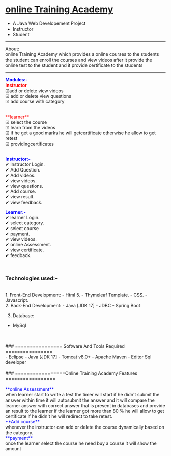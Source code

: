# <a href="" target="_blank">online Training Academy</a> 
- A Java Web Developement Project
- Instructor
- Student


<hr>
<bold>About:</bold><br>
  online Training Academy which provides a online courses to the students the  student can enroll the courses and view videos after it provide the online test to the student and it provide certificate to the students
<hr>

<span style="color:blue">**Modules:-**</span><br>
<span style="color:red">**Instructor**</span><br>
<span>&#9745;</span>add or delete view videos <br>
<span>&#9745;</span> add or delete view questions<br>
<span>&#9745;</span> add course with category<br>

<br>
<span style="color:red">**learner**</span><br>
<span>&#9745;</span> select the course <br>
<span>&#9745;</span>  learn from the videos<br>
<span>&#9745;</span> if he get a good marks he will getcertificate otherwise he allow to get retest<br>
<span>&#9745;</span> providingcertificates<br>


<br>


<span style="color:blue">**Instructor:-**</span><br>
<span>&#10004;</span> Instructor Login.<br>
<span>&#10004;</span> Add Question.<br>
<span>&#10004;</span> Add videos.<br>
<span>&#10004;</span> view videos.<br>
<span>&#10004;</span> view questions.<br>
<span>&#10004;</span> Add course.<br>
<span>&#10004;</span> view result.<br>
<span>&#10004;</span> view feedback.<br>

<span style="color:blue">**Learner:-**</span><br>
<span>&#10004;</span> learner Login.<br>
<span>&#10004;</span> select category.<br>
<span>&#10004;</span> select course <br>
<span>&#10004;</span> payment.<br>
<span>&#10004;</span> view videos.<br>
<span>&#10004;</span> online Assessment.<br>
<span>&#10004;</span> view certificate.<br>
<span>&#10004;</span> feedback.<br>

<br>

### Technologies used:-
<br>
1. Front-End Development:
- Html 5.
- Thymeleaf Template. 
- CSS.
- Javascript.
<br>
2. Back-End Development:
- Java [JDK 17]
- JDBC
- Spring Boot
<br>

3. Database:
- MySql
<br>
<br>
### ================ Software And Tools Required ================
<br>
- Eclipse
- Java [JDK 17]
- Tomcat v8.0+
- Apache Maven
- Editor Sql developer
<br>
<br>
### =================Online Training Academy Features  =================
<br>
<br>
<span style="color:blue">**online Assessment**</span><br>
     when learner start to write a test the timer will start if he didn't submit the answer within time it will autosubmit the answer
     and it will compare the learner answer with correct answer that is present in databases
     and provide an result to the learner if the learner got more than 80 % he will allow to get certificate if he 
     didn't he will redirect to take retest.
       <br>
<span style="color:blue">**Add course**</span><br>
     whenever the instructor can add or delete the course dynamically based on the category.<br>
<span style="color:blue">**payment**</span><br>    
     once the learner select the course he need buy a course it will show the amount

     
